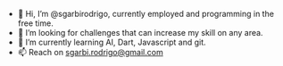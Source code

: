 - 👋 Hi, I’m @sgarbirodrigo, currently employed and programming in the free time.
- 👀 I’m looking for challenges that can increase my skill on any area.
- 🌱 I’m currently learning AI, Dart, Javascript and git.
- 📫 Reach on sgarbi.rodrigo@gmail.com

<!---
sgarbirodrigo/sgarbirodrigo is a ✨ special ✨ repository because its `README.md` (this file) appears on your GitHub profile.
You can click the Preview link to take a look at your changes.
--->
